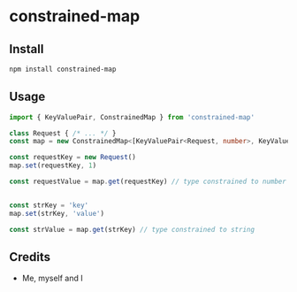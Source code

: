 # constrained-map

## Install

```bash
npm install constrained-map
```

## Usage

```ts
import { KeyValuePair, ConstrainedMap } from 'constrained-map'

class Request { /* ... */ }
const map = new ConstrainedMap<[KeyValuePair<Request, number>, KeyValuePair<string, string>]>

const requestKey = new Request()
map.set(requestKey, 1)

const requestValue = map.get(requestKey) // type constrained to number


const strKey = 'key'
map.set(strKey, 'value')

const strValue = map.get(strKey) // type constrained to string
```

## Credits

- Me, myself and I

